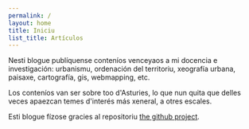 ```yaml
---
permalink: /
layout: home
title: Iniciu
list_title: Artículos
---
```


Nesti blogue publíquense conteníos venceyaos a mi docencia e investigación: urbanismu, ordenación del territoriu, xeografía urbana, paisaxe, cartografía, gis, webmapping, etc. 

Los conteníos van ser sobre too d'Asturies, lo que nun quita que delles veces apaezcan temes d'interés más xeneral, a otres escales.

Esti blogue fízose gracies al repositoriu [the github project](https://github.com/jsanz/gh-pages-minima-starter). 

<meta name="fediverse:creator" content="@icaroviedo@mastodon.social"/>
